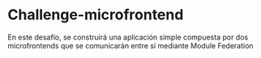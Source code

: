 # Challenge-microfrontend
En este desafío, se construirá una aplicación simple compuesta por dos microfrontends que se comunicarán entre sí mediante Module Federation
